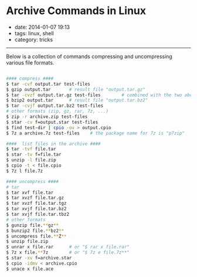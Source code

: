 # Archive Commands in Linux

- date: 2014-01-07 19:13
- tags: linux, shell
- category: tricks

----------------------------

Below is a collection of commands compressing and uncompressing various file formats.  

```bash

#### compress ####
$ tar -cvf output.tar test-files
$ gzip output.tar 		# result file "output.tar.gz"
$ tar -cvzf output.tar.gz test-files		# combined with the two above
$ bzip2 output.tar		# result file "output.tar.bz2"
$ tar -cvjf output.tar.bz2 test-files
# other formats (zip, gz, rar, 7z, ...)
$ zip -r archive.zip test-files
$ star -cv f=output.star test-files
$ find test-dir | cpio -ov > output.cpio
$ 7z a archive.7z test-files	# the package name for 7z is "p7zip"

####  list files in the archive ####
$ tar -tvf file.tar
$ star -tv f=file.tar
$ unzip -l file.zip
$ cpio -t < file.cpio
$ 7z l file.7z

#### uncompress ####
# tar
$ tar xvf file.tar
$ tar xvzf file.tar.gz
$ tar xvzf file.tar.tgz
$ tar xvjf file.tar.bz2
$ tar xvjf file.tar.tbz2
# other formats 
$ gunzip file.**gz**	
$ bunzip2 file.**bz2**
$ uncompress file.**Z**
$ unzip file.zip
$ unrar x file.rar		# or "$ rar x file.rar"
$ 7z x file.**7z		# or "$ 7z e file.7z**"
$ star -xv f=archive.star 
$ cpio -idmv < archive.cpio
$ unace x file.ace
 

```
 
